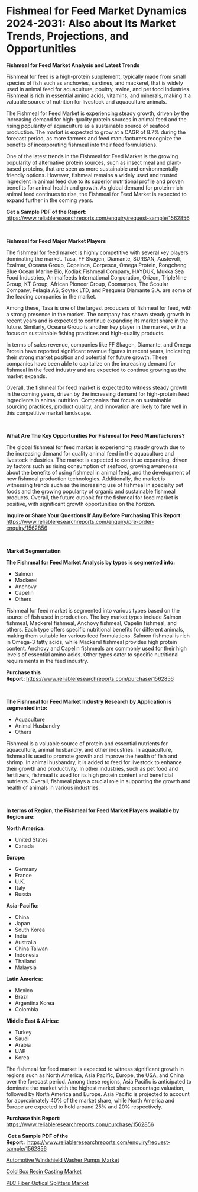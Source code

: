 <p><h1>Fishmeal for Feed Market Dynamics 2024-2031: Also about Its Market Trends, Projections, and Opportunities</h1></p><p><strong>Fishmeal for Feed Market Analysis and Latest Trends</strong></p>
<p><p>Fishmeal for feed is a high-protein supplement, typically made from small species of fish such as anchovies, sardines, and mackerel, that is widely used in animal feed for aquaculture, poultry, swine, and pet food industries. Fishmeal is rich in essential amino acids, vitamins, and minerals, making it a valuable source of nutrition for livestock and aquaculture animals.</p><p>The Fishmeal for Feed Market is experiencing steady growth, driven by the increasing demand for high-quality protein sources in animal feed and the rising popularity of aquaculture as a sustainable source of seafood production. The market is expected to grow at a CAGR of 8.7% during the forecast period, as more farmers and feed manufacturers recognize the benefits of incorporating fishmeal into their feed formulations.</p><p>One of the latest trends in the Fishmeal for Feed Market is the growing popularity of alternative protein sources, such as insect meal and plant-based proteins, that are seen as more sustainable and environmentally friendly options. However, fishmeal remains a widely used and trusted ingredient in animal feed due to its superior nutritional profile and proven benefits for animal health and growth. As global demand for protein-rich animal feed continues to rise, the Fishmeal for Feed Market is expected to expand further in the coming years.</p></p>
<p><strong>Get a Sample PDF of the Report:&nbsp;</strong> <a href="https://www.reliableresearchreports.com/enquiry/request-sample/1562856">https://www.reliableresearchreports.com/enquiry/request-sample/1562856</a></p>
<p>&nbsp;</p>
<p><strong>Fishmeal for Feed Major Market Players</strong></p>
<p><p>The fishmeal for feed market is highly competitive with several key players dominating the market. Tasa, FF Skagen, Diamante, SURSAN, Austevoll, Exalmar, Oceana Group, Copeinca, Corpesca, Omega Protein, Rongcheng Blue Ocean Marine Bio, Kodiak Fishmeal Company, HAYDUK, Mukka Sea Food Industries, Animalfeeds International Corporation, Orizon, TripleNine Group, KT Group, African Pioneer Group, Coomarpes, The Scoular Company, Pelagia AS, Soytex LTD, and Pesquera Diamante S.A. are some of the leading companies in the market.</p><p>Among these, Tasa is one of the largest producers of fishmeal for feed, with a strong presence in the market. The company has shown steady growth in recent years and is expected to continue expanding its market share in the future. Similarly, Oceana Group is another key player in the market, with a focus on sustainable fishing practices and high-quality products.</p><p>In terms of sales revenue, companies like FF Skagen, Diamante, and Omega Protein have reported significant revenue figures in recent years, indicating their strong market position and potential for future growth. These companies have been able to capitalize on the increasing demand for fishmeal in the feed industry and are expected to continue growing as the market expands.</p><p>Overall, the fishmeal for feed market is expected to witness steady growth in the coming years, driven by the increasing demand for high-protein feed ingredients in animal nutrition. Companies that focus on sustainable sourcing practices, product quality, and innovation are likely to fare well in this competitive market landscape.</p></p>
<p>&nbsp;</p>
<p><strong>What Are The Key Opportunities For Fishmeal for Feed Manufacturers?</strong></p>
<p><p>The global fishmeal for feed market is experiencing steady growth due to the increasing demand for quality animal feed in the aquaculture and livestock industries. The market is expected to continue expanding, driven by factors such as rising consumption of seafood, growing awareness about the benefits of using fishmeal in animal feed, and the development of new fishmeal production technologies. Additionally, the market is witnessing trends such as the increasing use of fishmeal in specialty pet foods and the growing popularity of organic and sustainable fishmeal products. Overall, the future outlook for the fishmeal for feed market is positive, with significant growth opportunities on the horizon.</p></p>
<p><strong>Inquire or Share Your Questions If Any Before Purchasing This Report:</strong> <a href="https://www.reliableresearchreports.com/enquiry/pre-order-enquiry/1562856">https://www.reliableresearchreports.com/enquiry/pre-order-enquiry/1562856</a></p>
<p>&nbsp;</p>
<p><strong>Market Segmentation</strong></p>
<p><strong>The Fishmeal for Feed Market Analysis by types is segmented into:</strong></p>
<p><ul><li>Salmon</li><li>Mackerel</li><li>Anchovy</li><li>Capelin</li><li>Others</li></ul></p>
<p><p>Fishmeal for feed market is segmented into various types based on the source of fish used in production. The key market types include Salmon fishmeal, Mackerel fishmeal, Anchovy fishmeal, Capelin fishmeal, and others. Each type offers specific nutritional benefits for different animals, making them suitable for various feed formulations. Salmon fishmeal is rich in Omega-3 fatty acids, while Mackerel fishmeal provides high protein content. Anchovy and Capelin fishmeals are commonly used for their high levels of essential amino acids. Other types cater to specific nutritional requirements in the feed industry.</p></p>
<p><strong>Purchase this Report:&nbsp;</strong><a href="https://www.reliableresearchreports.com/purchase/1562856">https://www.reliableresearchreports.com/purchase/1562856</a></p>
<p>&nbsp;</p>
<p><strong>The Fishmeal for Feed Market Industry Research by Application is segmented into:</strong></p>
<p><ul><li>Aquaculture</li><li>Animal Husbandry</li><li>Others</li></ul></p>
<p><p>Fishmeal is a valuable source of protein and essential nutrients for aquaculture, animal husbandry, and other industries. In aquaculture, fishmeal is used to promote growth and improve the health of fish and shrimp. In animal husbandry, it is added to feed for livestock to enhance their growth and productivity. In other industries, such as pet food and fertilizers, fishmeal is used for its high protein content and beneficial nutrients. Overall, fishmeal plays a crucial role in supporting the growth and health of animals in various industries.</p></p>
<p>&nbsp;</p>
<p><strong>In terms of Region, the Fishmeal for Feed Market Players available by Region are:</strong></p>
<p>
    <p> <strong> North America: </strong>
        <ul>
            <li>United States</li>
            <li>Canada</li>
        </ul>
        </p> 
    <p> <strong> Europe: </strong>
        <ul>
            <li>Germany</li>
            <li>France</li>
            <li>U.K.</li>
            <li>Italy</li>
            <li>Russia</li>
        </ul>
        </p> 
    <p> <strong> Asia-Pacific: </strong>
        <ul>
            <li>China</li>
            <li>Japan</li>
            <li>South Korea</li>
            <li>India</li>
            <li>Australia</li>
            <li>China Taiwan</li>
            <li>Indonesia</li>
            <li>Thailand</li>
            <li>Malaysia</li>
        </ul>
        </p> 
    <p> <strong> Latin America: </strong>
        <ul>
            <li>Mexico</li>
            <li>Brazil</li>
            <li>Argentina Korea</li>
            <li>Colombia</li>
        </ul>
        </p> 
    <p> <strong> Middle East & Africa: </strong>
        <ul>
            <li>Turkey</li>
            <li>Saudi</li>
            <li>Arabia</li>
            <li>UAE</li>
            <li>Korea</li>
        </ul>
    </p>
    </p>
<p><p>The fishmeal for feed market is expected to witness significant growth in regions such as North America, Asia Pacific, Europe, the USA, and China over the forecast period. Among these regions, Asia Pacific is anticipated to dominate the market with the highest market share percentage valuation, followed by North America and Europe. Asia Pacific is projected to account for approximately 40% of the market share, while North America and Europe are expected to hold around 25% and 20% respectively.</p></p>
<p><strong>Purchase this Report: </strong><a href="https://www.reliableresearchreports.com/purchase/1562856">https://www.reliableresearchreports.com/purchase/1562856</a></p>
<p>&nbsp;<strong>Get a Sample PDF of the Report:&nbsp;&nbsp;</strong><a href="https://www.reliableresearchreports.com/enquiry/request-sample/1562856">https://www.reliableresearchreports.com/enquiry/request-sample/1562856</a></p>
<p><strong></strong></p>
<p><p><a href="https://view.publitas.com/reportprime-1/automotive-windshield-washer-pumps-market-research-report-forecasted-for-period-from-2024-2031-by-market-type-market-application-and-region/">Automotive Windshield Washer Pumps Market</a></p><p><a href="https://view.publitas.com/reportprime-1/cold-box-resin-casting-market-research-report-provides-thorough-industry-overview-which-offers-an-in-depth-analysis-of-product-trends-and-new-market-divisions/">Cold Box Resin Casting Market</a></p><p><a href="https://view.publitas.com/reportprime-1/global-plc-fiber-optical-splitters-market-by-types-applications-and-major-players-with-regional-growth-rate-analysis-and-development-situation-from-2024-to-2031/">PLC Fiber Optical Splitters Market</a></p></p>